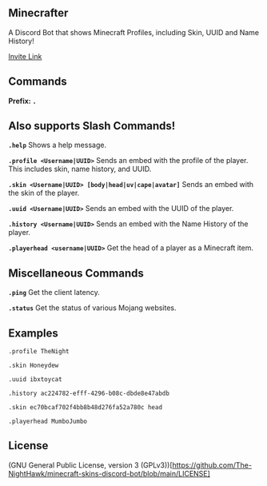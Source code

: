 ## Minecrafter
A Discord Bot that shows Minecraft Profiles, including Skin, UUID and Name History!

[Invite Link](https://discord.com/api/oauth2/authorize?client_id=781349890944270366&permissions=2147503104&scope=bot%20applications.commands)
## Commands
**Prefix: `.`**
## **Also supports Slash Commands!** ##

**`.help`**
Shows a help message.

**`.profile <Username|UUID>`**
Sends an embed with the profile of the player. This includes skin, name history, and UUID.

**`.skin <Username|UUID> [body|head|uv|cape|avatar]`**
Sends an embed with the skin of the player.

**`.uuid <Username|UUID>`**
Sends an embed with the UUID of the player.

**`.history <Username|UUID>`**
Sends an embed with the Name History of the player.

**`.playerhead <username|UUID>`**
Get the head of a player as a Minecraft item.

## Miscellaneous Commands
**`.ping`**
Get the client latency.

**`.status`**
Get the status of various Mojang websites.

## Examples
`.profile TheNight`

`.skin Honeydew`

`.uuid ibxtoycat`

`.history ac224782-efff-4296-b08c-dbde8e47abdb`

`.skin ec70bcaf702f4bb8b48d276fa52a780c head`

`.playerhead MumboJumbo`

## License
(GNU General Public License, version 3 (GPLv3))[https://github.com/The-NightHawk/minecraft-skins-discord-bot/blob/main/LICENSE]